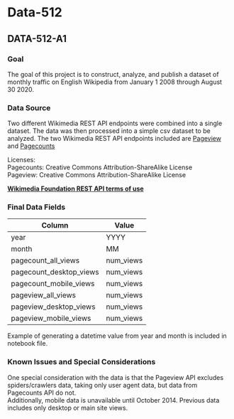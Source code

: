 # Data-512


## DATA-512-A1
### Goal
The goal of this project is to construct, analyze, and publish a dataset of monthly traffic on English Wikipedia from January 1 2008 through August 30 2020. 

### Data Source
Two different Wikimedia REST API endpoints were combined into a single dataset.  The data was then processed into a simple csv dataset to be analyzed.  The two Wikimedia REST API endpoints included are [Pageview](https://wikitech.wikimedia.org/wiki/Analytics/AQS/Pageviews) and [Pagecounts](https://wikitech.wikimedia.org/wiki/Analytics/AQS/Legacy_Pagecounts) 

Licenses: </br>
Pagecounts: Creative Commons Attribution-ShareAlike License </br>
Pageview: Creative Commons Attribution-ShareAlike License

[**Wikimedia Foundation REST API terms of use**](https://www.mediawiki.org/wiki/Wikimedia_REST_API#Terms_and_conditions)



### Final Data Fields
| Column                  | Value     |
|-------------------------|-----------|
| year                    | YYYY      |
| month                   | MM        |
| pagecount_all_views     | num_views |
| pagecount_desktop_views | num_views |
| pagecount_mobile_views  | num_views |
| pageview_all_views      | num_views |
| pageview_desktop_views  | num_views |
| pageview_mobile_views   | num_views |

Example of generating a datetime value from year and month is included in notebook file.

### Known Issues and Special Considerations
One special consideration with the data is that the Pageview API excludes spiders/crawlers data, taking only user agent data, but data from Pagecounts API do not.  
Additionally, mobile data is unavailable until October 2014.  Previous data includes only desktop or main site views.  